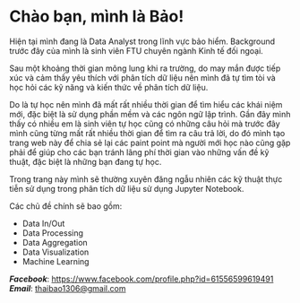 # Chào bạn, mình là Bảo!

Hiện tại mình đang là Data Analyst trong lĩnh vực bảo hiểm. Background trước đây của mình là sinh viên FTU chuyên ngành Kinh tế đối ngoại. 

Sau một khoảng thời gian mông lung khi ra trường, do may mắn được tiếp xúc và cảm thấy yêu thích với phân tích dữ liệu nên mình đã tự tìm tòi và học hỏi các kỹ năng và kiến thức về phân tích dữ liệu.

Do là tự học nên mình đã mất rất nhiều thời gian để tìm hiểu các khái niệm mới, đặc biệt là sử dụng phần mềm và các ngôn ngữ lập trình. Gần đây mình thấy có nhiều em là sinh viên tự học cũng có những câu hỏi mà trước đây mình cũng từng mất rất nhiều thời gian để tìm ra câu trả lời, do đó mình tạo trang web này để chia sẻ lại các paint point mà người mới học nào cũng gặp phải để giúp cho các bạn tránh lãng phí thời gian vào những vấn đề kỹ thuật, đặc biệt là những bạn đang tự học.

Trong trang này mình sẽ thường xuyên đăng ngẫu nhiên các kỹ thuật thực tiễn sử dụng trong phân 
tích dữ liệu sử dụng Jupyter Notebook.

Các chủ đề chính sẽ bao gồm:
- Data In/Out
- Data Processing
- Data Aggregation
- Data Visualization
- Machine Learning



***Facebook***: https://www.facebook.com/profile.php?id=61556599619491 \
***Email***: thaibao1306@gmail.com



<!-- ```{tableofcontents}
``` -->
